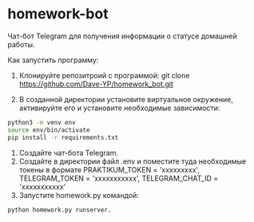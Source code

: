 # homework-bot
Чат-бот Telegram для получения информации о статусе домашней работы.

Как запустить программу:
1.	Клонируйте репозитроий с программой:
git clone https://github.com/Dave-YP/homework_bot.git

2.	В созданной директории установите виртуальное окружение, активируйте его и установите необходимые зависимости:
```sh
python3 -m venv env
source env/bin/activate
pip install -r requirements.txt
```

1.	Создайте чат-бота Telegram.
2.	Создайте в директории файл .env и поместите туда необходимые токены в формате PRAKTIKUM_TOKEN = 'ххххххххх', TELEGRAM_TOKEN = 'ххххххххххх', TELEGRAM_CHAT_ID = 'ххххххххххх'
3.	Запустите homework.py командой:
```sh
python homework.py runserver.
```
